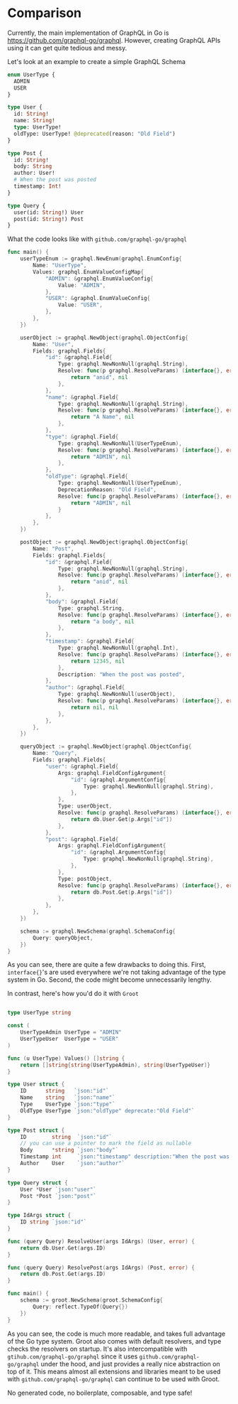 # Comparison

Currently, the main implementation of GraphQL in Go is https://github.com/graphql-go/graphql. However, creating GraphQL APIs using it can get quite tedious and messy.

Let's look at an example to create a simple GraphQL Schema

```graphql
enum UserType {
  ADMIN
  USER
}

type User {
  id: String!
  name: String!
  type: UserType!
  oldType: UserType! @deprecated(reason: "Old Field")
}

type Post {
  id: String!
  body: String
  author: User!
  # When the post was posted
  timestamp: Int!
}

type Query {
  user(id: String!) User
  post(id: String!) Post
}
```

What the code looks like with `github.com/graphql-go/graphql`

```go
func main() {
	userTypeEnum := graphql.NewEnum(graphql.EnumConfig{
		Name: "UserType",
		Values: graphql.EnumValueConfigMap{
			"ADMIN": &graphql.EnumValueConfig{
				Value: "ADMIN",
			},
			"USER": &graphql.EnumValueConfig{
				Value: "USER",
			},
		},
	})

	userObject := graphql.NewObject(graphql.ObjectConfig{
		Name: "User",
		Fields: graphql.Fields{
			"id": &graphql.Field{
				Type: graphql.NewNonNull(graphql.String),
				Resolve: func(p graphql.ResolveParams) (interface{}, error) {
					return "anid", nil
				},
			},
			"name": &graphql.Field{
				Type: graphql.NewNonNull(graphql.String),
				Resolve: func(p graphql.ResolveParams) (interface{}, error) {
					return "A Name", nil
				},
			},
			"type": &graphql.Field{
				Type: graphql.NewNonNull(UserTypeEnum),
				Resolve: func(p graphql.ResolveParams) (interface{}, error) {
					return "ADMIN", nil
				},
			},
			"oldType": &graphql.Field{
				Type: graphql.NewNonNull(UserTypeEnum),
				DeprecationReason: "Old Field",
				Resolve: func(p graphql.ResolveParams) (interface{}, error) {
					return "ADMIN", nil
				}
			},
		},
	})

	postObject := graphql.NewObject(graphql.ObjectConfig{
		Name: "Post",
		Fields: graphql.Fields{
			"id": &graphql.Field{
				Type: graphql.NewNonNull(graphql.String),
				Resolve: func(p graphql.ResolveParams) (interface{}, error) {
					return "anid", nil
				},
			},
			"body": &graphql.Field{
				Type: graphql.String,
				Resolve: func(p graphql.ResolveParams) (interface{}, error) {
					return "a body", nil
				},
			},
			"timestamp": &graphql.Field{
				Type: graphql.NewNonNull(graphql.Int),
				Resolve: func(p graphql.ResolveParams) (interface{}, error) {
					return 12345, nil
				},
				Description: "When the post was posted",
			},
			"author": &graphql.Field{
				Type: graphql.NewNonNull(userObject),
				Resolve: func(p graphql.ResolveParams) (interface{}, error) {
					return nil, nil
				},
			},
		},
	})

	queryObject := graphql.NewObject(graphql.ObjectConfig{
		Name: "Query",
		Fields: graphql.Fields{
			"user": &graphql.Field{
				Args: graphql.FieldConfigArgument{
					"id": &graphql.ArgumentConfig{
						Type: graphql.NewNonNull(graphql.String),
					},
				},
				Type: userObject,
				Resolve: func(p graphql.ResolveParams) (interface{}, error) {
					return db.User.Get(p.Args["id"])
				},
			},
			"post": &graphql.Field{
				Args: graphql.FieldConfigArgument{
					"id": &graphql.ArgumentConfig{
						Type: graphql.NewNonNull(graphql.String),
					},
				},
				Type: postObject,
				Resolve: func(p graphql.ResolveParams) (interface{}, error) {
					return db.Post.Get(p.Args["id"])
				},
			},
		},
	})

	schema := graphql.NewSchema(graphql.SchemaConfig{
		Query: queryObject,
	})
}
```

As you can see, there are quite a few drawbacks to doing this. First, `interface{}`'s are used everywhere we're not taking advantage of the type system in Go. Second, the code might become unnecessarily lengthy.

In contrast, here's how you'd do it with `Groot`

```go

type UserType string

const (
	UserTypeAdmin UserType = "ADMIN"
	UserTypeUser  UserType = "USER"
)

func (u UserType) Values() []string {
	return []string{string(UserTypeAdmin), string(UserTypeUser)}
}

type User struct {
	ID      string   `json:"id"`
	Name    string   `json:"name"`
	Type    UserType `json:"type"`
	OldType UserType `json:"oldType" deprecate:"Old Field"`
}

type Post struct {
	ID        string  `json:"id"`
	// you can use a pointer to mark the field as nullable
	Body      *string `json:"body"`
	Timestamp int     `json:"timestamp" description:"When the post was posted"`
	Author    User    `json:"author"`
}

type Query struct {
	User *User `json:"user"`
	Post *Post `json:"post"`
}

type IdArgs struct {
	ID string `json:"id"`
}

func (query Query) ResolveUser(args IdArgs) (User, error) {
	return db.User.Get(args.ID)
}

func (query Query) ResolvePost(args IdArgs) (Post, error) {
	return db.Post.Get(args.ID)
}

func main() {
	schema := groot.NewSchema(groot.SchemaConfig{
		Query: reflect.TypeOf(Query{})
	})
}
```

As you can see, the code is much more readable, and takes full advantage of the Go type system. Groot also comes with default resolvers, and type checks the resolvers on startup. It's also intercompatible with `gtihub.com/graphql-go/graphql` since it uses `github.com/graphql-go/graphql` under the hood, and just provides a really nice abstraction on top of it. This means almost all extensions and libraries meant to be used with `github.com/graphql-go/graphql` can continue to be used with Groot.

No generated code, no boilerplate, composable, and type safe!
